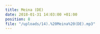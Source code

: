 ```yaml
---
title: Meina (DE)
date: 2018-01-31 14:03:00 +01:00
position: 8
file: "/uploads/14).%20Meina%20(DE).mp3"
---
```


